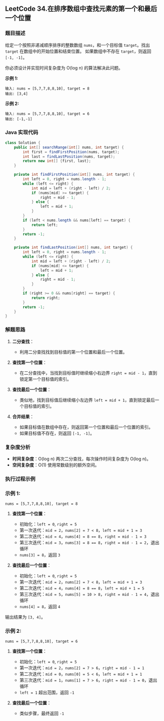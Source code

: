 ## LeetCode 34.在排序数组中查找元素的第一个和最后一个位置

### 题目描述
给定一个按照非递减顺序排序的整数数组 `nums`，和一个目标值 `target`。找出 `target` 在数组中的开始位置和结束位置。
如果数组中不存在 `target`，则返回 `[-1, -1]`。

你必须设计并实现时间复杂度为 O(log n) 的算法解决此问题。

**示例 1:**
```
输入: nums = [5,7,7,8,8,10], target = 8
输出: [3,4]
```

**示例 2:**
```
输入: nums = [5,7,7,8,8,10], target = 6
输出: [-1,-1]
```

### Java 实现代码
```java
class Solution {
    public int[] searchRange(int[] nums, int target) {
        int first = findFirstPosition(nums, target);
        int last = findLastPosition(nums, target);
        return new int[] {first, last};
    }

    private int findFirstPosition(int[] nums, int target) {
        int left = 0, right = nums.length - 1;
        while (left <= right) {
            int mid = left + (right - left) / 2;
            if (nums[mid] >= target) {
                right = mid - 1;
            } else {
                left = mid + 1;
            }
        }
        if (left < nums.length && nums[left] == target) {
            return left;
        }
        return -1;
    }

    private int findLastPosition(int[] nums, int target) {
        int left = 0, right = nums.length - 1;
        while (left <= right) {
            int mid = left + (right - left) / 2;
            if (nums[mid] <= target) {
                left = mid + 1;
            } else {
                right = mid - 1;
            }
        }
        if (right >= 0 && nums[right] == target) {
            return right;
        }
        return -1;
    }
}
```

### 解题思路
1. **二分查找**：
   - 利用二分查找找到目标值的第一个位置和最后一个位置。
   
2. **查找第一个位置**：
   - 在二分查找中，当找到目标值时继续缩小右边界 `right = mid - 1`，直到锁定第一个目标值的索引。

3. **查找最后一个位置**：
   - 类似地，找到目标值后继续缩小左边界 `left = mid + 1`，直到锁定最后一个目标值的索引。

4. **合并结果**：
   - 如果目标值在数组中存在，则返回第一个位置和最后一个位置的索引。
   - 如果目标值不存在，则返回 `[-1, -1]`。

### 复杂度分析
- **时间复杂度**：O(log n)  两次二分查找，每次操作时间复杂度为 O(log n)。
- **空间复杂度**：O(1)  使用常数级别的额外空间。

### 执行过程示例

### 示例 1: 
`nums = [5,7,7,8,8,10], target = 8`

1. **查找第一个位置**：
   - 初始化：`left = 0`, `right = 5`
   - 第一次迭代：`mid = 2`，`nums[2] = 7 < 8`，`left = mid + 1 = 3`
   - 第二次迭代：`mid = 4`，`nums[4] = 8 == 8`，`right = mid - 1 = 3`
   - 第三次迭代：`mid = 3`，`nums[3] = 8 == 8`，`right = mid - 1 = 2`，退出循环
   - `nums[3] = 8`，返回 `3`

2. **查找最后一个位置**：
   - 初始化：`left = 0`, `right = 5`
   - 第一次迭代：`mid = 2`，`nums[2] = 7 < 8`，`left = mid + 1 = 3`
   - 第二次迭代：`mid = 4`，`nums[4] = 8 == 8`，`left = mid + 1 = 5`
   - 第三次迭代：`mid = 5`，`nums[5] = 10 > 8`，`right = mid - 1 = 4`，退出循环
   - `nums[4] = 8`，返回 `4`

输出结果为 `[3, 4]`。


### 示例 2:
`nums = [5,7,7,8,8,10], target = 6`

1. **查找第一个位置**：
   - 初始化：`left = 0`, `right = 5`
   - 第一次迭代：`mid = 2`，`nums[2] = 7 > 6`，`right = mid - 1 = 1`
   - 第二次迭代：`mid = 0`，`nums[0] = 5 < 6`，`left = mid + 1 = 1`
   - 第三次迭代：`mid = 1`，`nums[1] = 7 > 6`，`right = mid - 1 = 0`，退出循环
   - `left = 1` 超出范围，返回 `-1`

2. **查找最后一个位置**：
   - 类似步骤，最终返回 `-1`

